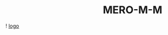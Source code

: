 #                                           MERO-M-M                                      

   !      [logo](https://raw.githubusercontent.com/MERO-M-M/MERO-M-M.github.io/master/Capture.PNG)

